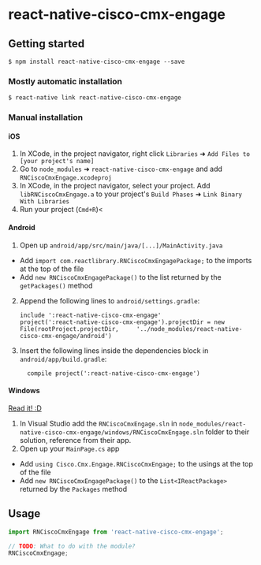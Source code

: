 
# react-native-cisco-cmx-engage

## Getting started

`$ npm install react-native-cisco-cmx-engage --save`

### Mostly automatic installation

`$ react-native link react-native-cisco-cmx-engage`

### Manual installation


#### iOS

1. In XCode, in the project navigator, right click `Libraries` ➜ `Add Files to [your project's name]`
2. Go to `node_modules` ➜ `react-native-cisco-cmx-engage` and add `RNCiscoCmxEngage.xcodeproj`
3. In XCode, in the project navigator, select your project. Add `libRNCiscoCmxEngage.a` to your project's `Build Phases` ➜ `Link Binary With Libraries`
4. Run your project (`Cmd+R`)<

#### Android

1. Open up `android/app/src/main/java/[...]/MainActivity.java`
  - Add `import com.reactlibrary.RNCiscoCmxEngagePackage;` to the imports at the top of the file
  - Add `new RNCiscoCmxEngagePackage()` to the list returned by the `getPackages()` method
2. Append the following lines to `android/settings.gradle`:
  	```
  	include ':react-native-cisco-cmx-engage'
  	project(':react-native-cisco-cmx-engage').projectDir = new File(rootProject.projectDir, 	'../node_modules/react-native-cisco-cmx-engage/android')
  	```
3. Insert the following lines inside the dependencies block in `android/app/build.gradle`:
  	```
      compile project(':react-native-cisco-cmx-engage')
  	```

#### Windows
[Read it! :D](https://github.com/ReactWindows/react-native)

1. In Visual Studio add the `RNCiscoCmxEngage.sln` in `node_modules/react-native-cisco-cmx-engage/windows/RNCiscoCmxEngage.sln` folder to their solution, reference from their app.
2. Open up your `MainPage.cs` app
  - Add `using Cisco.Cmx.Engage.RNCiscoCmxEngage;` to the usings at the top of the file
  - Add `new RNCiscoCmxEngagePackage()` to the `List<IReactPackage>` returned by the `Packages` method


## Usage
```javascript
import RNCiscoCmxEngage from 'react-native-cisco-cmx-engage';

// TODO: What to do with the module?
RNCiscoCmxEngage;
```
  